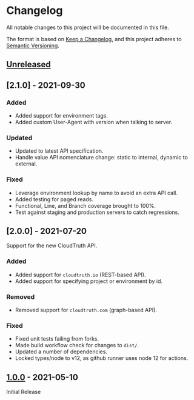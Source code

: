 # Changelog

All notable changes to this project will be documented in this file.

The format is based on [Keep a Changelog](https://keepachangelog.com/en/1.0.0/),
and this project adheres to [Semantic Versioning](https://semver.org/spec/v2.0.0.html).

## [Unreleased]

## [2.1.0] - 2021-09-30

### Added

- Added support for environment tags.
- Added custom User-Agent with version when talking to server.

### Updated

- Updated to latest API specification.
- Handle value API nomenclature change: static to internal, dynamic to external.

### Fixed

- Leverage environment lookup by name to avoid an extra API call.
- Added testing for paged reads.
- Functional, Line, and Branch coverage brought to 100%.
- Test against staging and production servers to catch regressions.

## [2.0.0] - 2021-07-20

Support for the new CloudTruth API.

### Added

- Added support for `cloudtruth.io` (REST-based API).
- Added support for specifying project or environment by id.

### Removed

- Removed support for `cloudtruth.com` (graph-based API).

### Fixed

- Fixed unit tests failing from forks.
- Made build workflow check for changes to `dist/`.
- Updated a number of dependencies.
- Locked types/node to v12, as github runner uses node 12 for actions.

## [1.0.0] - 2021-05-10

Initial Release

[Unreleased]: https://github.com/cloudtruth/configure-action/compare/v1.0.0...HEAD
[1.0.0]: https://github.com/cloudtruth/configure-action/releases/tag/v1.0.0


